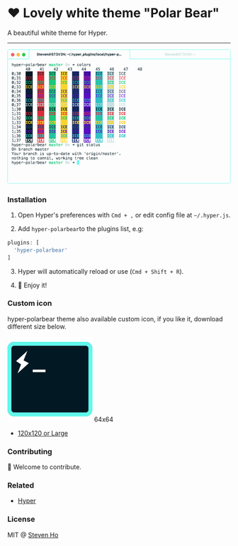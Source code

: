 # ❤️ Lovely white theme "Polar Bear"

A beautiful white theme for Hyper.

---

![Screenshot](/img/Screenshot.png?raw=true "hyper-polarbear theme screenshot")

### Installation

1. Open Hyper's preferences with `Cmd + ,` or edit config file at `~/.hyper.js`.

2. Add `hyper-polarbear`to the plugins list, e.g:

  ```javascript
  plugins: [
    'hyper-polarbear'
  ]
  ```
3. Hyper will automatically reload or use (`Cmd + Shift + R`).

4. 🎉 Enjoy it!

### Custom icon

hyper-polarbear theme also available custom icon, if you like it, download different size below.


![64x64](/icon/Hyper-icon-64.png?raw=true "hyper-polarbear theme screenshot") 64x64

- [120x120 or Large](https://github.com/Steven0811/hyper-polarbear/tree/master/icon)

### Contributing

🐻 Welcome to contribute.
 
### Related

- [Hyper](https://hyper.is/)

### License

MIT @ [Steven Ho](https://www.facebook.com/stevenho0811)
